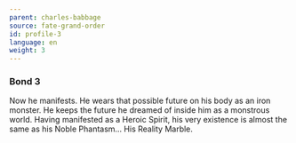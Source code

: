 ```yaml
---
parent: charles-babbage
source: fate-grand-order
id: profile-3
language: en
weight: 3
---
```


### Bond 3

Now he manifests.
He wears that possible future on his body as an iron monster.
He keeps the future he dreamed of inside him as a monstrous world.
Having manifested as a Heroic Spirit, his very existence is almost the same as his Noble Phantasm…
His Reality Marble.
